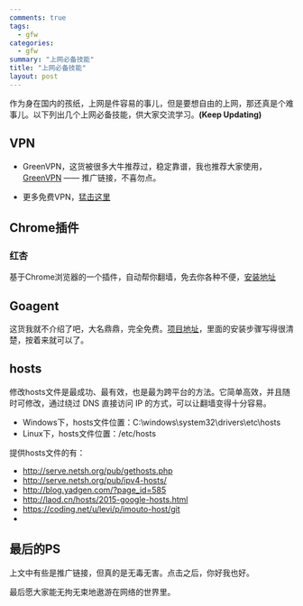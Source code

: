 ```yaml
---
comments: true
tags:
  - gfw
categories:
  - gfw
summary: "上网必备技能"
title: "上网必备技能"
layout: post
---
```


作为身在国内的孩纸，上网是件容易的事儿，但是要想自由的上网，那还真是个难事儿。以下列出几个上网必备技能，供大家交流学习。**(Keep Updating)**

## VPN

- GreenVPN，这货被很多大牛推荐过，稳定靠谱，我也推荐大家使用，[GreenVPN](http://gjsq.me/726217) ——  推广链接，不喜勿点。

- 更多免费VPN，[猛击这里](http://ilvpn.com/free-vpn)

## Chrome插件
### 红杏
基于Chrome浏览器的一个插件，自动帮你翻墙，免去你各种不便，[安装地址](http://honx.in/i/U6OB_YKo1wqCqIe9)

## Goagent
这货我就不介绍了吧，大名鼎鼎，完全免费。[项目地址](https://code.google.com/p/goagent)，里面的安装步骤写得很清楚，按着来就可以了。

<!-- more -->

## hosts
修改hosts文件是最成功、最有效，也是最为跨平台的方法。它简单高效，并且随时可修改，通过绕过 DNS 直接访问 IP 的方式，可以让翻墙变得十分容易。

- Windows下，hosts文件位置：C:\windows\system32\drivers\etc\hosts
- Linux下，hosts文件位置：/etc/hosts

提供hosts文件的有：
- http://serve.netsh.org/pub/gethosts.php
- http://serve.netsh.org/pub/ipv4-hosts/
- http://blog.yadgen.com/?page_id=585
- http://laod.cn/hosts/2015-google-hosts.html
- https://coding.net/u/levi/p/imouto-host/git
- 

## 最后的PS
上文中有些是推广链接，但真的是无毒无害。点击之后，你好我也好。

最后愿大家能无拘无束地遨游在网络的世界里。